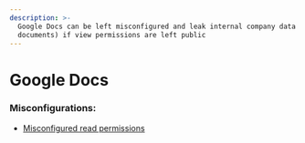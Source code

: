 ```yaml
---
description: >-
  Google Docs can be left misconfigured and leak internal company data (like
  documents) if view permissions are left public
---
```


# Google Docs

### Misconfigurations:

* [Misconfigured read permissions](google-docs.md)
